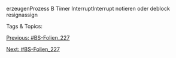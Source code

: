 erzeugenProzess B
Timer InterruptInterrupt notieren
oder
deblock
resignassign

   Tags & Topics:
   

[Previous: #BS-Folien_227](BS-Folien_227.md)

[Next: #BS-Folien_227](BS-Folien_227.md)